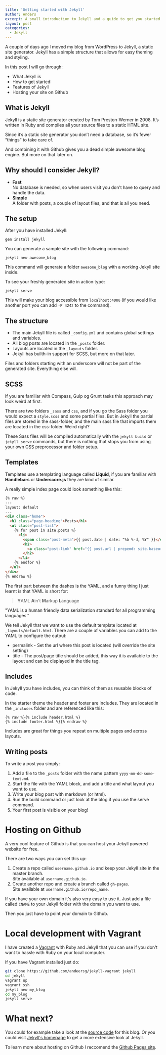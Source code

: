 ```yaml
---
title: 'Getting started with Jekyll'
author: Anders
excerpt: A small introduction to Jekyll and a guide to get you started with your own blog.
layout: post
categories:
  - Jekyll
---
```


A couple of days ago I moved my blog from WordPress to Jekyll, a static site generator. Jekyll has a simple structure that allows for easy theming and styling.

In this post I will go through:

* What Jekyll is
* How to get started
* Features of Jekyll
* Hosting your site on Github

## What is Jekyll
Jekyll is a static site generator created by Tom Preston-Werner in 2008. It’s written in Ruby and compiles all your source files to a static HTML site.

Since it’s a static site generator you don’t need a database, so it’s fewer “things” to take care of.

And combining it with Github gives you a dead simple awesome blog engine. But more on that later on.

## Why should I consider Jekyll?
* **Fast**  
No database is needed, so when users visit you don't have to query and handle the data.
* **Simple**  
A folder with posts, a couple of layout files, and that is all you need.

## The setup
After you have installed Jekyll:

```
gem install jekyll
```

You can generate a sample site with the following command:

```
jekyll new awesome_blog
```

This command will generate a folder `awesome_blog` with a working Jekyll site inside.

To see your freshly generated site in action type:

```
jekyll serve
```

This will make your blog accessible from `localhost:4000` (if you would like another port you can add `-P 4242` to the command).

## The structure
* The main Jekyll file is called `_config.yml` and contains global settings and variables.
* All blog posts are located in the `_posts` folder.
* Layouts are located in the `_layouts` folder.
* Jekyll has builth-in support for SCSS, but more on that later.

Files and folders starting with an underscore will not be part of the generated site. Everything else will.

## SCSS
If you are familiar with Compass, Gulp og Grunt tasks this approach may look weird at first.

There are two folders `_sass` and `css`, and if you go the Sass folder you would expect a `style.scss` and some partial files. But in Jekyll the partial files are stored in the sass-folder, and the main sass file that imports them are located in the css-folder. Weird right?

These Sass files will be compiled automatically with the `jekyll build` or `jekyll serve` commands, but there is nothing that stops you from using your own CSS preprocessor and folder setup.

## Templates
Templates use a templating language called **Liquid**, if you are familiar with **Handlebars** or **Underscore.js** they are kind of similar.

A really simple index page could look something like this:

```html
{% raw %}
---
layout: default
---
<div class="home">
  <h1 class="page-heading">Posts</h1>
  <ul class="post-list">
    {% for post in site.posts %}
      <li>
        <span class="post-meta">{{ post.date | date: "%b %-d, %Y" }}</span>
        <h2>
          <a class="post-link" href="{{ post.url | prepend: site.baseurl }}">{{ post.title }}</a>
        </h2>
      </li>
    {% endfor %}
  </ul>
</div>
{% endraw %}
```

The first part between the dashes is the YAML, and a funny thing I just learnt is that YAML is short for:

> **Y**AML **A**in't **M**arkup **L**anguage


"YAML is a human friendly data serialization standard for all programming languages."

We tell Jekyll that we want to use the default template located at `_layouts/default.html`.
There are a couple of variables you can add to the YAML to configure the output:
* permalink - Set the url where this post is located (will override the site setting)
* title - The post/page title should be added, this way it is available to the layout and can be displayed in the title tag.

## Includes
In Jekyll you have includes, you can think of them as reusable blocks of code.

In the starter theme the header and footer are includes. They are located in the `_includes` folder and are referenced like this:

```
{% raw %}{% include header.html %}
{% include footer.html %}{% endraw %}
```

Includes are great for things you repeat on multiple pages and across layouts.

## Writing posts
To write a post you simply:

1. Add a file to the `_posts` folder with the name pattern `yyyy-mm-dd-some-text.md`.
2. Start the file with the YAML block, and add a title and what layout you want to use.
3. Write your blog post with markdown (or html).
4. Run the build command or just look at the blog if you use the serve command.
5. Your first post is visible on your blog!

# Hosting on Github
A very cool feature of Github is that you can host your Jekyll powered website for free.

There are two ways you can set this up:

1. Create a repo called `username.github.io` and keep your Jekyll site in the master branch.  
Site available at `username.github.io`.
2. Create another repo and create a branch called `gh-pages`.  
Site available at `username.github.io/repo_name`.

If you have your own domain it's also very easy to use it. Just add a file called `CNAME` to your Jekyll folder with the domain you want to use.

Then you just have to point your domain to Github.

# Local development with Vagrant
I have created a [Vagrant](https://github.com/andeersg/jekyll-vagrant "Jekyll Vagrant") with Ruby and Jekyll that you can use if you don't want to hassle with Ruby on your local computer.

If you have Vagrant installed just do:

```bash
git clone https://github.com/andeersg/jekyll-vagrant jekyll
cd jekyll
vagrant up
vagrant ssh
jekyll new my_blog
cd my_blog
jekyll serve
```

# What next?
You could for example take a look at the [source code](https://github.com/andeersg/andeersg.github.io "Source of andeers.com") for this blog. Or you could visit [Jekyll's homepage](http://jekyllrb.com/ "Jekyll.rb") to get a more extensive look at Jekyll.

To learn more about hosting on Github I reccomend the [Github Pages site](https://pages.github.com/ "Github Pages").
